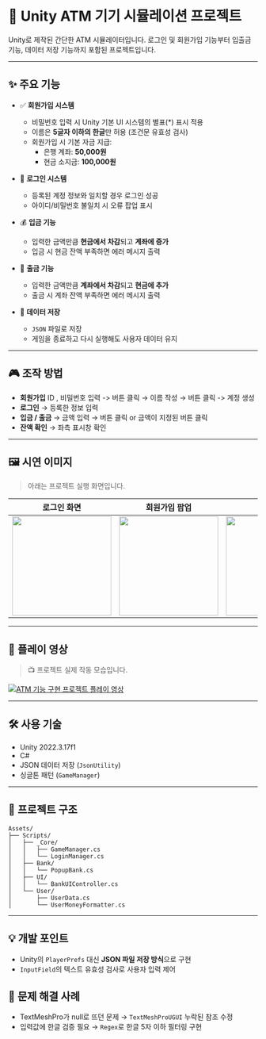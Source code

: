 # 🏧 Unity ATM 기기 시뮬레이션 프로젝트

Unity로 제작된 간단한 ATM 시뮬레이터입니다. 로그인 및 회원가입 기능부터 입출금 기능, 데이터 저장 기능까지 포함된 프로젝트입니다.

***

## ✨ 주요 기능

- ✅ **회원가입 시스템**
  - 비밀번호 입력 시 Unity 기본 UI 시스템의 별표(*) 표시 적용
  - 이름은 **5글자 이하의 한글**만 허용 (조건문 유효성 검사)
  - 회원가입 시 기본 자금 지급:
    - 은행 계좌: **50,000원**
    - 현금 소지금: **100,000원**

- 🔐 **로그인 시스템**
  - 등록된 계정 정보와 일치할 경우 로그인 성공
  - 아이디/비밀번호 불일치 시 오류 팝업 표시

- 💰 **입금 기능**
  - 입력한 금액만큼 **현금에서 차감**되고 **계좌에 증가**
  - 입금 시 현금 잔액 부족하면 에러 메시지 출력

- 💸 **출금 기능**
  - 입력한 금액만큼 **계좌에서 차감**되고 **현금에 추가**
  - 출금 시 계좌 잔액 부족하면 에러 메시지 출력

- 💾 **데이터 저장**
  - `JSON` 파일로 저장
  - 게임을 종료하고 다시 실행해도 사용자 데이터 유지

***

## 🎮 조작 방법

- **회원가입** ID , 비밀번호 입력 -> 버튼 클릭 → 이름 작성 → 버튼 클릭 -> 계정 생성
- **로그인** → 등록한 정보 입력
- **입금 / 출금** → 금액 입력 → 버튼 클릭 or 금액이 지정된 버튼 클릭
- **잔액 확인** → 좌측 표시창 확인

***

## 🖼️ 시연 이미지

> 아래는 프로젝트 실행 화면입니다.

| 로그인 화면 | 회원가입 팝업 | ATM UI |
|-------------|---------------|--------|
| <img src="https://github.com/user-attachments/assets/ab1690e0-482e-40d5-b4cd-57da19e2f670" width="200"/> | <img src="https://github.com/user-attachments/assets/6776c73b-f42d-4273-aa62-eb15cd26a538" width="200"/> | <img src="https://github.com/user-attachments/assets/7c01f45d-be45-4b1c-bd2d-8194f59070cd" width="200"/> |

***

## 🎥 플레이 영상

> 📺 프로젝트 실제 작동 모습입니다.

[![ATM 기능 구현 프로젝트 플레이 영상](http://img.youtube.com/vi/2PJjeMIYB6g/0.jpg)](https://youtu.be/2PJjeMIYB6g)

***

## 🛠️ 사용 기술

- Unity 2022.3.17f1
- C#
- JSON 데이터 저장 (`JsonUtility`)
- 싱글톤 패턴 (`GameManager`)

***

## 📁 프로젝트 구조

```plaintext
Assets/
├── Scripts/
│   ├── _Core/
│   │   ├── GameManager.cs
│   │   └── LoginManager.cs
│   ├── Bank/
│   │   └── PopupBank.cs
│   ├── UI/
│   │   └── BankUIController.cs
│   └── User/
│       ├── UserData.cs
│       └── UserMoneyFormatter.cs
```

***

## 💡 개발 포인트

- Unity의 `PlayerPrefs` 대신 **JSON 파일 저장 방식**으로 구현
- `InputField`의 텍스트 유효성 검사로 사용자 입력 제어

## 🐞 문제 해결 사례

- TextMeshPro가 null로 뜨던 문제 → `TextMeshProUGUI` 누락된 참조 수정
- 입력값에 한글 검증 필요 → `Regex`로 한글 5자 이하 필터링 구현
